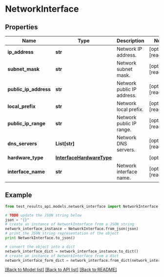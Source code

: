 # NetworkInterface


## Properties
Name | Type | Description | Notes
------------ | ------------- | ------------- | -------------
**ip_address** | **str** | Network IP address. | [optional] [readonly] 
**subnet_mask** | **str** | Network subnet mask. | [optional] [readonly] 
**public_ip_address** | **str** | Network public IP address. | [optional] [readonly] 
**local_prefix** | **str** | Network local prefix. | [optional] [readonly] 
**public_ip_range** | **str** | Network public IP range. | [optional] [readonly] 
**dns_servers** | **List[str]** | Network DNS servers. | [optional] [readonly] 
**hardware_type** | [**InterfaceHardwareType**](InterfaceHardwareType.md) |  | [optional] 
**interface_name** | **str** | Network interface name. | [optional] [readonly] 

## Example

```python
from test_results_api.models.network_interface import NetworkInterface

# TODO update the JSON string below
json = "{}"
# create an instance of NetworkInterface from a JSON string
network_interface_instance = NetworkInterface.from_json(json)
# print the JSON string representation of the object
print NetworkInterface.to_json()

# convert the object into a dict
network_interface_dict = network_interface_instance.to_dict()
# create an instance of NetworkInterface from a dict
network_interface_form_dict = network_interface.from_dict(network_interface_dict)
```
[[Back to Model list]](../README.md#documentation-for-models) [[Back to API list]](../README.md#documentation-for-api-endpoints) [[Back to README]](../README.md)


